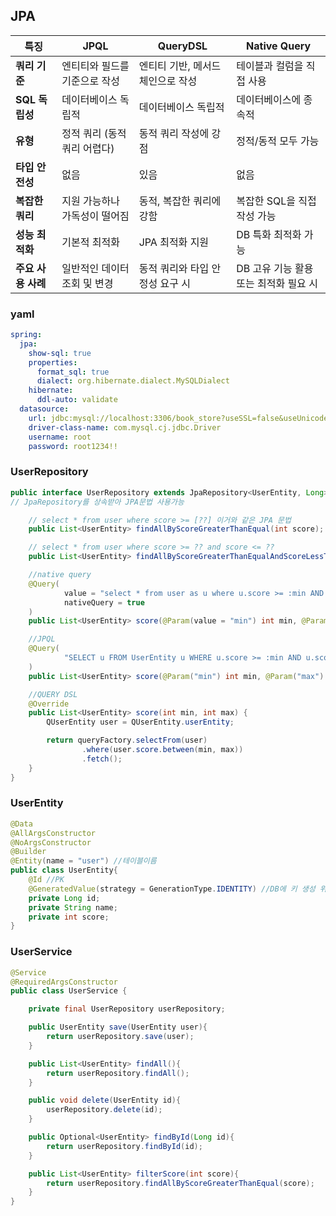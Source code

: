 ## JPA

| **특징**             | **JPQL**                             | **QueryDSL**                        | **Native Query**                         |
|----------------------|--------------------------------------|-------------------------------------|------------------------------------------|
| **쿼리 기준**        | 엔티티와 필드를 기준으로 작성         | 엔티티 기반, 메서드 체인으로 작성    | 테이블과 컬럼을 직접 사용                |
| **SQL 독립성**       | 데이터베이스 독립적                  | 데이터베이스 독립적                 | 데이터베이스에 종속적                    |
| **유형**             | 정적 쿼리 (동적 쿼리 어렵다)         | 동적 쿼리 작성에 강점               | 정적/동적 모두 가능                     |
| **타입 안전성**      | 없음                                 | 있음                                | 없음                                     |
| **복잡한 쿼리**      | 지원 가능하나 가독성이 떨어짐         | 동적, 복잡한 쿼리에 강함            | 복잡한 SQL을 직접 작성 가능             |
| **성능 최적화**      | 기본적 최적화                        | JPA 최적화 지원                     | DB 특화 최적화 가능                     |
| **주요 사용 사례**    | 일반적인 데이터 조회 및 변경          | 동적 쿼리와 타입 안정성 요구 시      | DB 고유 기능 활용 또는 최적화 필요 시    |


### yaml
```yaml
spring:
  jpa:
    show-sql: true
    properties:
      format_sql: true
      dialect: org.hibernate.dialect.MySQLDialect
    hibernate:
      ddl-auto: validate
  datasource:
    url: jdbc:mysql://localhost:3306/book_store?useSSL=false&useUnicode=true&allowPublicKeyRetrieval=true
    driver-class-name: com.mysql.cj.jdbc.Driver
    username: root
    password: root1234!!
```

### UserRepository
```java
public interface UserRepository extends JpaRepository<UserEntity, Long> {
// JpaRepository를 상속받아 JPA문법 사용가능

    // select * from user where score >= [??] 이거와 같은 JPA 문법
    public List<UserEntity> findAllByScoreGreaterThanEqual(int score);

    // select * from user where score >= ?? and score <= ??
    public List<UserEntity> findAllByScoreGreaterThanEqualAndScoreLessThenEqual(int min, int max);

    //native query
    @Query(
            value = "select * from user as u where u.score >= :min AND u.score <= :max",
            nativeQuery = true
    )
    public List<UserEntity> score(@Param(value = "min") int min, @Param(value = "max") int max);

    //JPQL
    @Query(
            "SELECT u FROM UserEntity u WHERE u.score >= :min AND u.score <= :max"
    )
    public List<UserEntity> score(@Param("min") int min, @Param("max") int max);

    //QUERY DSL
    @Override
    public List<UserEntity> score(int min, int max) {
        QUserEntity user = QUserEntity.userEntity;

        return queryFactory.selectFrom(user)
                .where(user.score.between(min, max))
                .fetch();
    }
}
```

### UserEntity
```java
@Data
@AllArgsConstructor
@NoArgsConstructor
@Builder
@Entity(name = "user") //테이블이름
public class UserEntity{
    @Id //PK
    @GeneratedValue(strategy = GenerationType.IDENTITY) //DB에 키 생성 위임
    private Long id;
    private String name;
    private int score;
}
```

### UserService
```java
@Service
@RequiredArgsConstructor
public class UserService {

    private final UserRepository userRepository;

    public UserEntity save(UserEntity user){
        return userRepository.save(user);
    }

    public List<UserEntity> findAll(){
        return userRepository.findAll();
    }

    public void delete(UserEntity id){
        userRepository.delete(id);
    }

    public Optional<UserEntity> findById(Long id){
        return userRepository.findById(id);
    }

    public List<UserEntity> filterScore(int score){
        return userRepository.findAllByScoreGreaterThanEqual(score);
    }
}
```
